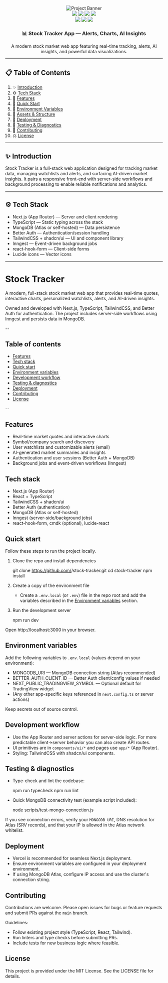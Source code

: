 <div align="center">
  <br />
  <img src="public/readme/hero.webp" alt="Project Banner" />
  <br />

  <div>
    <img src="https://img.shields.io/badge/-Next.js-black?style=for-the-badge&logoColor=white&logo=next.js&color=black"/>
    <img src="https://img.shields.io/badge/-Better Auth-black?style=for-the-badge&logoColor=white&logo=betterauth&color=black"/>
    <img src="https://img.shields.io/badge/-Shadcn-black?style=for-the-badge&logoColor=white&logo=shadcnui&color=black"/>
    <img src="https://img.shields.io/badge/-Inngest-black?style=for-the-badge&logoColor=white&logo=inngest&color=black"/><br/>
    <img src="https://img.shields.io/badge/-MongoDB-black?style=for-the-badge&logoColor=white&logo=mongodb&color=00A35C"/>
    <img src="https://img.shields.io/badge/-TailwindCSS-black?style=for-the-badge&logoColor=white&logo=tailwindcss&color=38B2AC"/>
    <img src="https://img.shields.io/badge/-TypeScript-black?style=for-the-badge&logoColor=white&logo=typescript&color=3178C6"/>
  </div>

  <h3 align="center">📊 Stock Tracker App — Alerts, Charts, AI Insights</h3>

  <div align="center">
     A modern stock market web app featuring real-time tracking, alerts, AI insights, and powerful data visualizations.
  </div>
</div>

---

## 📋 Table of Contents

1. ✨ [Introduction](#introduction)
2. ⚙️ [Tech Stack](#tech-stack)
3. 🔋 [Features](#features)
4. 🤸 [Quick Start](#quick-start)
5. 🔧 [Environment Variables](#environment-variables)
6. 🔗 [Assets & Structure](#assets--structure)
7. 🚀 [Deployment](#deployment)
8. 🧪 [Testing & Diagnostics](#testing--diagnostics)
9. 🤝 [Contributing](#contributing)
10. ⚖️ [License](#license)

---

## ✨ Introduction

Stock Tracker is a full-stack web application designed for tracking market data, managing watchlists and alerts, and surfacing AI-driven market insights. It pairs a responsive front-end with server-side workflows and background processing to enable reliable notifications and analytics.

---

## ⚙️ Tech Stack

- Next.js (App Router) — Server and client rendering
- TypeScript — Static typing across the stack
- MongoDB (Atlas or self-hosted) — Data persistence
- Better Auth — Authentication/session handling
- TailwindCSS + shadcn/ui — UI and component library
- Inngest — Event-driven background jobs
- react-hook-form — Client-side forms
- Lucide icons — Vector icons

---

# Stock Tracker

A modern, full-stack stock market web app that provides real-time quotes, interactive charts, personalized watchlists, alerts, and AI-driven insights.

Owned and developed with Next.js, TypeScript, TailwindCSS, and Better Auth for authentication. The project includes server-side workflows using Inngest and persists data in MongoDB.

--

## Table of contents

- [Features](#features)
- [Tech stack](#tech-stack)
- [Quick start](#quick-start)
- [Environment variables](#environment-variables)
- [Development workflow](#development-workflow)
- [Testing & diagnostics](#testing--diagnostics)
- [Deployment](#deployment)
- [Contributing](#contributing)
- [License](#license)

--

## Features

- Real-time market quotes and interactive charts
- Symbol/company search and discovery
- User watchlists and customizable alerts (email)
- AI-generated market summaries and insights
- Authentication and user sessions (Better Auth + MongoDB)
- Background jobs and event-driven workflows (Inngest)

## Tech stack

- Next.js (App Router)
- React + TypeScript
- TailwindCSS + shadcn/ui
- Better Auth (authentication)
- MongoDB (Atlas or self-hosted)
- Inngest (server-side/background jobs)
- react-hook-form, cmdk (optional), lucide-react

## Quick start

Follow these steps to run the project locally.

1. Clone the repo and install dependencies

   git clone https://github.com/<your-username>/stock-tracker.git
   cd stock-tracker
   npm install

2. Create a copy of the environment file

   - Create a `.env.local` (or `.env`) file in the repo root and add the variables described in the [Environment variables](#environment-variables) section.

3. Run the development server

   npm run dev

Open http://localhost:3000 in your browser.

## Environment variables

Add the following variables to `.env.local` (values depend on your environment):

- MONGODB_URI — MongoDB connection string (Atlas recommended)
- BETTER_AUTH_CLIENT_ID — Better Auth client/config values if needed
- NEXT_PUBLIC_TRADINGVIEW_SYMBOL — Optional default for TradingView widget
- (Any other app-specific keys referenced in `next.config.ts` or server actions)

Keep secrets out of source control.

## Development workflow

- Use the App Router and server actions for server-side logic. For more predictable client→server behavior you can also create API routes.
- UI primitives are in `components/ui/*` and pages use `app/*` (App Router).
- Styling: TailwindCSS with shadcn/ui components.

## Testing & diagnostics

- Type-check and lint the codebase:

  npm run typecheck
  npm run lint

- Quick MongoDB connectivity test (example script included):

  node scripts/test-mongo-connection.js

If you see connection errors, verify your `MONGODB_URI`, DNS resolution for Atlas (SRV records), and that your IP is allowed in the Atlas network whitelist.

## Deployment

- Vercel is recommended for seamless Next.js deployment.
- Ensure environment variables are configured in your deployment environment.
- If using MongoDB Atlas, configure IP access and use the cluster's connection string.

## Contributing

Contributions are welcome. Please open issues for bugs or feature requests and submit PRs against the `main` branch.

Guidelines:

- Follow existing project style (TypeScript, React, Tailwind).
- Run linters and type checks before submitting PRs.
- Include tests for new business logic where feasible.

## License

This project is provided under the MIT License. See the LICENSE file for details.
